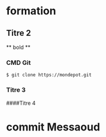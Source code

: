 # formation
## Titre 2
** bold **
### CMD Git
`$ git clone https://mondepot.git `
### Titre 3
####Titre 4
# commit Messaoud 
